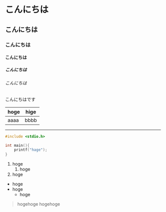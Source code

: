 
# こんにちは
## こんにちは
### こんにちは
#### こんにちは
##### こんにちは
###### こんにちは
こんにちはです

|hoge|hige|
|:---|:---:|
|aaaa|bbbb|

***

```c
#include <stdio.h>

int main(){
    printf("hage");
}
```

1. hoge
    1. hoge
1. hoge

* hoge
* hoge
    * hoge

>hogehoge
>hogehoge



